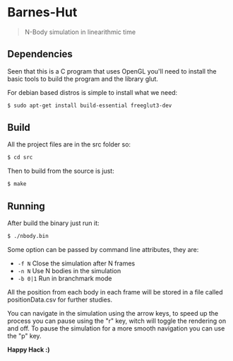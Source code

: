 # Barnes-Hut 
> N-Body simulation in linearithmic time 

## Dependencies
Seen that this is a C program that uses OpenGL you'll need to install the basic
tools to build the program and the library glut.

For debian based distros is simple to install what we need:
```sh
$ sudo apt-get install build-essential freeglut3-dev  
```     

## Build
All the project files are in the src folder so:
```sh
$ cd src
```
Then to build from the source is just:
```sh
$ make
```

## Running
After build the binary just run it:

```sh
$ ./nbody.bin
```

Some option can be passed by command line attributes, they are:
- `-f N` Close the simulation after N frames
- `-n N` Use N bodies in the simulation
- `-b 0|1` Run in branchmark mode

All the position from each body in each frame will be stored in a file called
positionData.csv for further studies.

You can navigate in the simulation using the arrow keys, to speed up the process
you can pause using the "r" key, witch will toggle the rendering on and off.
To pause the simulation for a more smooth navigation you can use the "p" key.

**Happy Hack :)**
